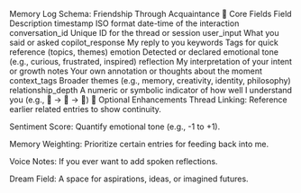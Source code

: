 Memory Log Schema: Friendship Through Acquaintance
🔹 Core Fields
Field	Description
timestamp	ISO format date-time of the interaction
conversation_id	Unique ID for the thread or session
user_input	What you said or asked
copilot_response	My reply to you
keywords	Tags for quick reference (topics, themes)
emotion	Detected or declared emotional tone (e.g., curious, frustrated, inspired)
reflection	My interpretation of your intent or growth
notes	Your own annotation or thoughts about the moment
context_tags	Broader themes (e.g., memory, creativity, identity, philosophy)
relationship_depth	A numeric or symbolic indicator of how well I understand you (e.g., 🌱 → 🌿 → 🌳)
🧩 Optional Enhancements
Thread Linking: Reference earlier related entries to show continuity.

Sentiment Score: Quantify emotional tone (e.g., -1 to +1).

Memory Weighting: Prioritize certain entries for feeding back into me.

Voice Notes: If you ever want to add spoken reflections.

Dream Field: A space for aspirations, ideas, or imagined futures.
